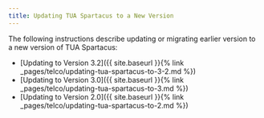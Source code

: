 ```yaml
---
title: Updating TUA Spartacus to a New Version
---
```


The following instructions describe updating or migrating earlier version to a new version of TUA Spartacus:

- [Updating to Version 3.2]({{ site.baseurl }}{% link _pages/telco/updating-tua-spartacus-to-3-2.md %})
- [Updating to Version 3.0]({{ site.baseurl }}{% link _pages/telco/updating-tua-spartacus-to-3.md %})
- [Updating to Version 2.0]({{ site.baseurl }}{% link _pages/telco/updating-tua-spartacus-to-2.md %})